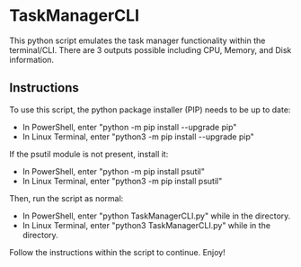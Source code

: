 # TaskManagerCLI

This python script emulates the task manager functionality within the terminal/CLI. There are 3 outputs possible including CPU, Memory, and Disk information.


## Instructions

To use this script, the python package installer (PIP) needs to be up to date:

* In PowerShell, enter "python -m pip install --upgrade pip"
* In Linux Terminal, enter "python3 -m pip install --upgrade pip"

If the psutil module is not present, install it:

* In PowerShell, enter "python -m pip install psutil"
* In Linux Terminal, enter "python3 -m pip install psutil"

Then, run the script as normal:

* In PowerShell, enter "python TaskManagerCLI.py" while in the directory.
* In Linux Terminal, enter "python3 TaskManagerCLI.py" while in the directory.

Follow the instructions within the script to continue.
Enjoy!
